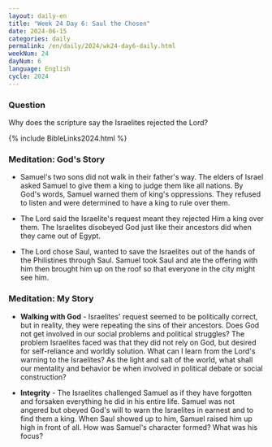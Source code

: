 ```yaml
---
layout: daily-en
title: "Week 24 Day 6: Saul the Chosen"
date: 2024-06-15
categories: daily
permalink: /en/daily/2024/wk24-day6-daily.html
weekNum: 24
dayNum: 6
language: English
cycle: 2024
---
```


### Question     
Why does the scripture say the Israelites rejected the Lord?

{% include BibleLinks2024.html %} 

### Meditation: God's Story   
+ Samuel's two sons did not walk in their father's way. The elders of Israel asked Samuel to give them a king to judge them like all nations. By God's words, Samuel warned them of king's oppressions. They refused to listen and were determined to have a king to rule over them. 

+ The Lord said the Israelite's request meant they rejected Him a king over them. The Israelites disobeyed God just like their ancestors did when they came out of Egypt. 

+ The Lord chose Saul, wanted to save the Israelites out of the hands of the Philistines through Saul. Samuel took Saul and ate the offering with him then brought him up on the roof so that everyone in the city might see him. 

### Meditation: My Story   
+ **Walking with God** - Israelites' request seemed to be politically correct, but in reality, they were repeating the sins of their ancestors. Does God not get involved in our social problems and political struggles? The problem Israelites faced was that they did not rely on God, but desired for self-reliance and worldly solution. What can I learn from the Lord's warning to the Israelites? As the light and salt of the world, what shall our mentality and behavior be when involved in political debate or social construction?  

+ **Integrity** - The Israelites challenged Samuel as if they have forgotten and forsaken everything he did in his entire life. Samuel was not angered but obeyed God's will to warn the Israelites in earnest and to find them a king. When Saul showed up to him, Samuel raised him up high in front of all. How was Samuel's character formed? What was his focus? 
